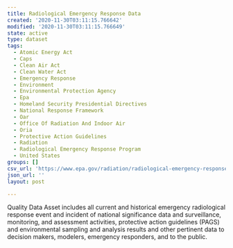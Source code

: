 ```yaml
---
title: Radiological Emergency Response Data
created: '2020-11-30T03:11:15.766642'
modified: '2020-11-30T03:11:15.766649'
state: active
type: dataset
tags:
  - Atomic Energy Act
  - Caps
  - Clean Air Act
  - Clean Water Act
  - Emergency Response
  - Environment
  - Environmental Protection Agency
  - Epa
  - Homeland Security Presidential Directives
  - National Response Framework
  - Oar
  - Office Of Radiation And Indoor Air
  - Oria
  - Protective Action Guidelines
  - Radiation
  - Radiological Emergency Response Program
  - United States
groups: []
csv_url: 'https://www.epa.gov/radiation/radiological-emergency-response'
json_url: ''
layout: post

---
```

Quality Data Asset includes all current and historical emergency radiological response event and incident of national significance data and surveillance, monitoring, and assessment activities, protective action guidelines (PAGS) and environmental sampling and analysis results and other pertinent data to decision makers, modelers, emergency responders, and to the public.
